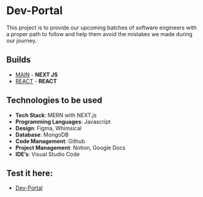 # Dev-Portal

This project is to provide our upcoming batches of software engineers with a proper path to follow and help them avoid the mistakes we made during our journey.

## Builds

- [MAIN](https://dev--portal.vercel.app) - **NEXT JS**
- [REACT](https://one-dev-place.netlify.app) - **REACT**

## Technologies to be used

- **Tech Stack**: MERN with NEXT.js
- **Programming Languages**: Javascript
- **Design**: Figma, Whimsical
- **Database**: MongoDB
- **Code Management**: Github
- **Project Management**: Notion, Google Docs
- **IDE’s**: Visual Studio Code

## Test it here:

- [Dev-Portal](https://dev--portal.vercel.app)
